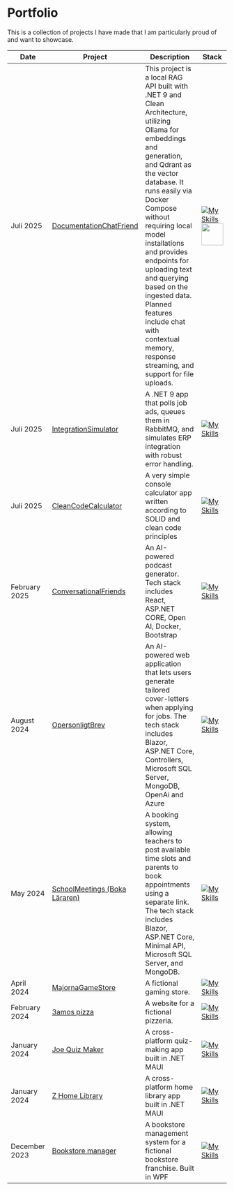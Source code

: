 # Portfolio

This is a collection of projects I have made that I am particularly proud of and want to showcase.

| Date          | Project                                                                                                      | Description                                                                                                                                                                                                            | Stack                                                                                                                     |
| ------------- | ------------------------------------------------------------------------------------------------------------ | ---------------------------------------------------------------------------------------------------------------------------------------------------------------------------------------------------------------------- | ------------------------------------------------------------------------------------------------------------------------- |
| Juli 2025 | [DocumentationChatFriend](https://github.com/josephRashidMaalouf/DocumentationChatFriend)                        | This project is a local RAG API built with .NET 9 and Clean Architecture, utilizing Ollama for embeddings and generation, and Qdrant as the vector database. It runs easily via Docker Compose without requiring local model installations and provides endpoints for uploading text and querying based on the ingested data. Planned features include chat with contextual memory, response streaming, and support for file uploads.   | [![My Skills](https://skillicons.dev/icons?i=dotnet,cs,docker&perline=2)](https://skillicons.dev) <img src="https://ih1.redbubble.net/image.5611428407.0532/raf,360x360,075,t,fafafa:ca443f4786.jpg" width="50"/> |
| Juli 2025 | [IntegrationSimulator](https://github.com/josephRashidMaalouf/IntegrationSimulator)                        | A .NET 9 app that polls job ads, queues them in RabbitMQ, and simulates ERP integration with robust error handling.                                                                                                                   | [![My Skills](https://skillicons.dev/icons?i=dotnet,cs,rabbitmq,docker,sqlite&perline=2)](https://skillicons.dev) |
| Juli 2025 | [CleanCodeCalculator](https://github.com/josephRashidMaalouf/CleanCodeCalc)                        | A very simple console calculator app written according to SOLID and clean code principles                                                                                                                   | [![My Skills](https://skillicons.dev/icons?i=dotnet,cs&perline=2)](https://skillicons.dev) |
| February 2025 | [ConversationalFriends](https://github.com/josephRashidMaalouf/ConversationalFriends)                        | An AI-powered podcast generator. Tech stack includes React, ASP.NET CORE, Open AI, Docker, Bootstrap                                                                                                                   | [![My Skills](https://skillicons.dev/icons?i=react,ts,dotnet,cs,docker,html,bootstrap&perline=2)](https://skillicons.dev) |
| August 2024   | [OpersonligtBrev](https://github.com/josephRashidMaalouf/OpersonligtBrev)              | An AI-powered web application that lets users generate tailored cover-letters when applying for jobs. The tech stack includes Blazor, ASP.NET Core, Controllers, Microsoft SQL Server, MongoDB, OpenAi and Azure       | [![My Skills](https://skillicons.dev/icons?i=dotnet,cs,html,bootstrap,mongodb&perline=2)](https://skillicons.dev)         |
| May 2024      | [SchoolMeetings (Boka Läraren)](https://github.com/josephRashidMaalouf/SchoolMeetings) | A booking system, allowing teachers to post available time slots and parents to book appointments using a separate link. The tech stack includes Blazor, ASP.NET Core, Minimal API, Microsoft SQL Server, and MongoDB. | [![My Skills](https://skillicons.dev/icons?i=dotnet,cs,html,bootstrap,mongodb&perline=2)](https://skillicons.dev)         |
| April 2024    | [MajornaGameStore](https://github.com/josephRashidMaalouf/MajornaGameStore)                                  | A fictional gaming store.                                                                                                                                                                                              | [![My Skills](https://skillicons.dev/icons?i=dotnet,cs,html,bootstrap,&perline=2)](https://skillicons.dev)                |
| February 2024 | [3amos pizza](https://github.com/josephRashidMaalouf/3amospizza.github.io)                                   | A website for a fictional pizzeria.                                                                                                                                                                                    | [![My Skills](https://skillicons.dev/icons?i=html,css,js,bootstrap,&perline=2)](https://skillicons.dev)                   |
| January 2024  | [Joe Quiz Maker](https://github.com/josephRashidMaalouf/JoeQuizMaker)                                        | A cross-platform quiz-making app built in .NET MAUI                                                                                                                                                                    | [![My Skills](https://skillicons.dev/icons?i=dotnet,cs,mongodb&perline=2)](https://skillicons.dev)                        |
| January 2024  | [Z Home Library](https://github.com/josephRashidMaalouf/ZHomeLibrary)                                        | A cross-platform home library app built in .NET MAUI                                                                                                                                                                   | [![My Skills](https://skillicons.dev/icons?i=dotnet,cs,sqlite&perline=2)](https://skillicons.dev)                         |
| December 2023 | [Bookstore manager](https://github.com/josephRashidMaalouf/BookstoreManager)                                 | A bookstore management system for a fictional bookstore franchise. Built in WPF                                                                                                                                        | [![My Skills](https://skillicons.dev/icons?i=dotnet,cs&perline=2)](https://skillicons.dev)                                |


